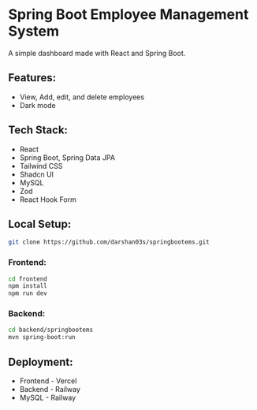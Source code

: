 # Spring Boot Employee Management System

A simple dashboard made with React and Spring Boot.

## Features:

- View, Add, edit, and delete employees
- Dark mode

## Tech Stack:

- React
- Spring Boot, Spring Data JPA
- Tailwind CSS
- Shadcn UI
- MySQL
- Zod
- React Hook Form

## Local Setup:

```bash
git clone https://github.com/darshan03s/springbootems.git
```

### Frontend:

```bash
cd frontend
npm install
npm run dev
```

### Backend:

```bash
cd backend/springbootems
mvn spring-boot:run
```

## Deployment:

- Frontend - Vercel
- Backend - Railway
- MySQL - Railway
